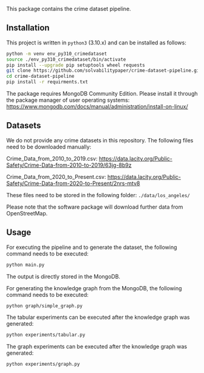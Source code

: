 This package contains the crime dataset pipeline.

## Installation
This project is written in `python3` (3.10.x) and can be installed as follows:

```bash
python -m venv env_py310_crimedataset
source ./env_py310_crimedataset/bin/activate
pip install --upgrade pip setuptools wheel requests
git clone https://github.com/solvabilitypaper/crime-dataset-pipeline.git crime-dataset-pipeline
cd crime-dataset-pipeline
pip install -r requirments.txt
```

The package requires MongoDB Community Edition. Please install it through the 
package manager of user operating systems:
https://www.mongodb.com/docs/manual/administration/install-on-linux/

## Datasets
We do not provide any crime datasets in this repository. The following files
need to be downloaded manually:

Crime_Data_from_2010_to_2019.csv: 
https://data.lacity.org/Public-Safety/Crime-Data-from-2010-to-2019/63jg-8b9z

Crime_Data_from_2020_to_Present.csv:
https://data.lacity.org/Public-Safety/Crime-Data-from-2020-to-Present/2nrs-mtv8

These files need to be stored in the following folder: `./data/los_angeles/`

Please note that the software package will download further data from
OpenStreetMap.


## Usage

For executing the pipeline and to generate the dataset, the following command
needs to be executed:
```bash
python main.py
```
The output is directly stored in the MongoDB.

For generating the knowledge graph from the MongoDB, the following command 
needs to be executed:
```bash
python graph/simple_graph.py
```

The tabular experiments can be executed after the knowledge graph was generated:
```bash
python experiments/tabular.py
```

The graph experiments can be executed after the knowledge graph was generated:
```bash
python experiments/graph.py
```
